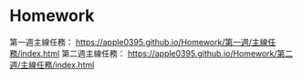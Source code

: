 # Homework

第一週主線任務： https://apple0395.github.io/Homework/第一週/主線任務/index.html
第二週主線任務： https://apple0395.github.io/Homework/第二週/主線任務/index.html
